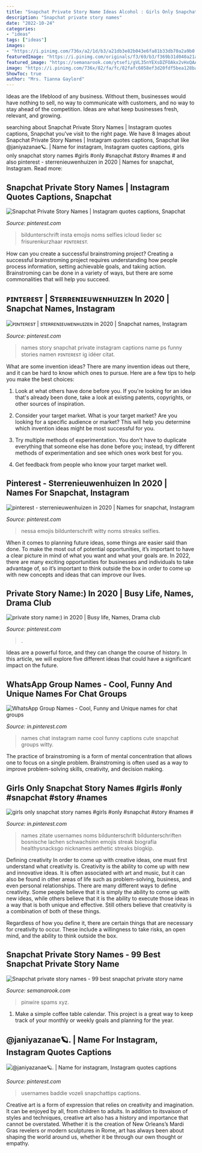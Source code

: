 ```yaml
---
title: "Snapchat Private Story Name Ideas Alcohol : Girls Only Snapchat Story Names #girls #only #snapchat #story #names #"
description: "Snapchat private story names"
date: "2022-10-24"
categories:
- "ideas"
tags: ["ideas"]
images:
- "https://i.pinimg.com/736x/a2/1d/b3/a21db3e82b043e6fa81b33db70a2a9b0.jpg"
featuredImage: "https://i.pinimg.com/originals/f3/69/b3/f369b31d040a21a12f3767e31dbbfad9.jpg"
featured_image: "https://semanarook.com/ytsefi/gVL35nYEXsDZFOAkx2vHxQAAAA.jpg"
image: "https://i.pinimg.com/736x/82/fa/fc/82fafc6058ef3d20fdf5bea128ba93ca.jpg"
ShowToc: true
author: "Mrs. Tianna Gaylord"
---
```



Ideas are the lifeblood of any business. Without them, businesses would have nothing to sell, no way to communicate with customers, and no way to stay ahead of the competition. Ideas are what keep businesses fresh, relevant, and growing.

	

		
searching about Snapchat Private Story Names | Instagram quotes captions, Snapchat you've visit to the right page. We have 8 Images about Snapchat Private Story Names | Instagram quotes captions, Snapchat like @janiyazanae🪐. | Name for instagram, Instagram quotes captions, girls only snapchat story names #girls #only #snapchat #story #names # and also pinterest - sterrenieuwenhuizen in 2020 | Names for snapchat, Instagram. Read more:
		
    
## Snapchat Private Story Names | Instagram Quotes Captions, Snapchat

<img loading=lazy src="https://i.pinimg.com/originals/95/3a/d6/953ad6e3e5775d8579d13c553c2f4c31.jpg" onerror="this.onerror=null;this.src='https://tse4.mm.bing.net/th?id=OIP.B_qAiLDQBDjlgV3odsLA8gHaMx&amp;pid=15.1';" alt="Snapchat Private Story Names | Instagram quotes captions, Snapchat">

_Source: pinterest.com_

>bildunterschrift insta emojis noms selfies icloud lieder sc frisurenkurzhaar ᴘɪɴᴛᴇʀᴇsᴛ. 

	

How can you create a successful brainstroming project?
Creating a successful brainstroming project requires understanding how people process information, setting achievable goals, and taking action. Brainstroming can be done in a variety of ways, but there are some commonalities that will help you succeed.

    
## ᴘɪɴᴛᴇʀᴇsᴛ | Sᴛᴇʀʀᴇɴɪᴇᴜᴡᴇɴʜᴜɪᴢᴇɴ In 2020 | Snapchat Names, Instagram

<img loading=lazy src="https://i.pinimg.com/736x/f0/d5/a9/f0d5a9aebdb034e081e52c1727532399.jpg" onerror="this.onerror=null;this.src='https://tse1.mm.bing.net/th?id=OIP.JPkDtvSioQt965JGxM5jcwHaLb&amp;pid=15.1';" alt="ᴘɪɴᴛᴇʀᴇsᴛ | sᴛᴇʀʀᴇɴɪᴇᴜᴡᴇɴʜᴜɪᴢᴇɴ in 2020 | Snapchat names, Instagram">

_Source: pinterest.com_

>names story snapchat private instagram captions name ps funny stories namen ᴘɪɴᴛᴇʀᴇsᴛ ig idéer citat. 

	

What are some invention ideas?
There are many invention ideas out there, and it can be hard to know which ones to pursue. Here are a few tips to help you make the best choices:
1. Look at what others have done before you. If you're looking for an idea that's already been done, take a look at existing patents, copyrights, or other sources of inspiration.

2. Consider your target market. What is your target market? Are you looking for a specific audience or market? This will help you determine which invention ideas might be most successful for you.

3. Try multiple methods of experimentation. You don't have to duplicate everything that someone else has done before you; instead, try different methods of experimentation and see which ones work best for you.

4. Get feedback from people who know your target market well.

    
## Pinterest - Sterrenieuwenhuizen In 2020 | Names For Snapchat, Instagram

<img loading=lazy src="https://i.pinimg.com/originals/f3/69/b3/f369b31d040a21a12f3767e31dbbfad9.jpg" onerror="this.onerror=null;this.src='https://tse2.mm.bing.net/th?id=OIP.vOofeK6VlF9B5yEjqV7IbwHaNW&amp;pid=15.1';" alt="pinterest - sterrenieuwenhuizen in 2020 | Names for snapchat, Instagram">

_Source: pinterest.com_

>nessa emojis bildunterschrift witty noms streaks selfies. 

	

When it comes to planning future ideas, some things are easier said than done. To make the most out of potential opportunities, it’s important to have a clear picture in mind of what you want and what your goals are. In 2022, there are many exciting opportunities for businesses and individuals to take advantage of, so it’s important to think outside the box in order to come up with new concepts and ideas that can improve our lives.

    
## Private Story Name:) In 2020 | Busy Life, Names, Drama Club

<img loading=lazy src="https://i.pinimg.com/736x/a2/1d/b3/a21db3e82b043e6fa81b33db70a2a9b0.jpg" onerror="this.onerror=null;this.src='https://tse4.mm.bing.net/th?id=OIP.pnPOF6pnbQcajpjN53eQIQHaQB&amp;pid=15.1';" alt="private story name:) in 2020 | Busy life, Names, Drama club">

_Source: pinterest.com_

>. 

	

Ideas are a powerful force, and they can change the course of history. In this article, we will explore five different ideas that could have a significant impact on the future.

    
## WhatsApp Group Names - Cool, Funny And Unique Names For Chat Groups

<img loading=lazy src="https://i.pinimg.com/236x/20/ca/8b/20ca8bc81f96f7edbdf08df8c2ca3141.jpg?nii=t" onerror="this.onerror=null;this.src='https://tse1.mm.bing.net/th?id=OIP.erLEn3bM_fNvCNaQhzrQkwAAAA&amp;pid=15.1';" alt="WhatsApp Group Names - Cool, Funny and Unique names for chat groups">

_Source: in.pinterest.com_

>names chat instagram name cool funny captions cute snapchat groups witty. 

	

The practice of brainstroming is a form of mental concentration that allows one to focus on a single problem. Brainstroming is often used as a way to improve problem-solving skills, creativity, and decision making.

    
## Girls Only Snapchat Story Names #girls #only #snapchat #story #names #

<img loading=lazy src="https://i.pinimg.com/originals/d0/6d/e0/d06de02ac451690a0d0fa217c17c52cf.png" onerror="this.onerror=null;this.src='https://tse1.mm.bing.net/th?id=OIP.kUBrahc8kDvetTjsOlWT8gHaNK&amp;pid=15.1';" alt="girls only snapchat story names #girls #only #snapchat #story #names #">

_Source: in.pinterest.com_

>names zitate usernames noms bildunterschrift bildunterschriften bosnische lachen schwachsinn emojis streak biografía healthysnacksgo nicknames aethetic streaks blogkip. 

	

Defining creativity
In order to come up with creative ideas, one must first understand what creativity is. Creativity is the ability to come up with new and innovative ideas. It is often associated with art and music, but it can also be found in other areas of life such as problem-solving, business, and even personal relationships.
There are many different ways to define creativity. Some people believe that it is simply the ability to come up with new ideas, while others believe that it is the ability to execute those ideas in a way that is both unique and effective. Still others believe that creativity is a combination of both of these things.

Regardless of how you define it, there are certain things that are necessary for creativity to occur. These include a willingness to take risks, an open mind, and the ability to think outside the box.

    
## Snapchat Private Story Names - 99 Best Snapchat Private Story Name

<img loading=lazy src="https://semanarook.com/ytsefi/gVL35nYEXsDZFOAkx2vHxQAAAA.jpg" onerror="this.onerror=null;this.src='https://tse1.mm.bing.net/th?id=OIP.tpSrQ_qJLTFhpMU6yauYfQAAAA&amp;pid=15.1';" alt="Snapchat private story names - 99 best snapchat private story name">

_Source: semanarook.com_

>pinwire spams xyz. 

	

1. Make a simple coffee table calendar. This project is a great way to keep track of your monthly or weekly goals and planning for the year.

    
## @janiyazanae🪐. | Name For Instagram, Instagram Quotes Captions

<img loading=lazy src="https://i.pinimg.com/736x/82/fa/fc/82fafc6058ef3d20fdf5bea128ba93ca.jpg" onerror="this.onerror=null;this.src='https://tse1.mm.bing.net/th?id=OIP.AS8UC_VaQZlIpChZakxxogHaOt&amp;pid=15.1';" alt="@janiyazanae🪐. | Name for instagram, Instagram quotes captions">

_Source: pinterest.com_

>usernames baddie vozeli snapchattips captions. 

	

Creative art is a form of expression that relies on creativity and imagination. It can be enjoyed by all, from children to adults. In addition to itsvaison of styles and techniques, creative art also has a history and importance that cannot be overstated. Whether it is the creation of New Orleans’s Mardi Gras revelers or modern sculptures in Rome, art has always been about shaping the world around us, whether it be through our own thought or empathy.

